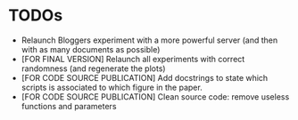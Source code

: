 # TODOs

- Relaunch Bloggers experiment with a more powerful server (and then with as many documents as possible)
- [FOR FINAL VERSION] Relaunch all experiments with correct randomness (and regenerate the plots)
- [FOR CODE SOURCE PUBLICATION] Add docstrings to state which scripts is associated to which figure in the paper.
- [FOR CODE SOURCE PUBLICATION] Clean source code: remove useless functions and parameters
